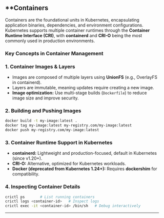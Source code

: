 ## **Containers

Containers are the foundational units in Kubernetes, encapsulating application binaries, dependencies, and environment configurations. Kubernetes supports multiple container runtimes through the **Container Runtime Interface (CRI)**, with **containerd** and **CRI-O** being the most commonly used in production environments.

### **Key Concepts in Container Management**

### **1. Container Images & Layers**
- Images are composed of multiple layers using **UnionFS** (e.g., OverlayFS in containerd).
- Layers are immutable, meaning updates require creating a new image.
- **Image optimization:** Use multi-stage builds (`Dockerfile`) to reduce image size and improve security.

### **2. Building and Pushing Images**
```bash
docker build -t my-image:latest .
docker tag my-image:latest my-registry.com/my-image:latest
docker push my-registry.com/my-image:latest
```

### **3. Container Runtime Support in Kubernetes**
- **containerd:** Lightweight and production-focused, default in Kubernetes (since v1.20+).
- **CRI-O:** Alternative, optimized for Kubernetes workloads.
- **Docker (deprecated from Kubernetes 1.24+):** Requires **dockershim** for compatibility.

### **4. Inspecting Container Details**
```bash
crictl ps       # List running containers
crictl logs <container-id>   # Inspect logs
crictl exec -it <container-id> /bin/sh   # Debug interactively
```

---
